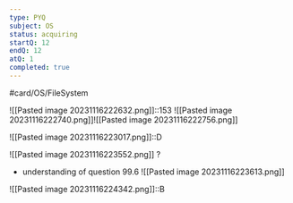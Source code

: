 ```yaml
---
type: PYQ
subject: OS
status: acquiring
startQ: 12
endQ: 12
atQ: 1
completed: true
---
```

#card/OS/FileSystem

![[Pasted image 20231116222632.png]]::153 ![[Pasted image 20231116222740.png]]![[Pasted image 20231116222756.png]] <!--SR:!2023-12-27,9,190-->

![[Pasted image 20231116223017.png]]::D <!--SR:!2023-12-27,9,190-->

![[Pasted image 20231116223552.png]]
?
- understanding of question
99.6 ![[Pasted image 20231116223613.png]] <!--SR:!2023-12-24,6,170-->

![[Pasted image 20231116224342.png]]::B <!--SR:!2023-12-30,12,190-->